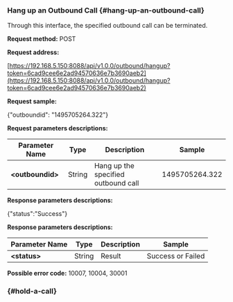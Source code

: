 ### Hang up an Outbound Call {#hang-up-an-outbound-call}

Through this interface, the specified outbound call can be terminated.

**Request method:** POST

**Request address:**

[https://192.168.5.150:8088/api/v1.0.0/outbound/hangup?token=6cad9cee6e2ad94570636e7b3690aeb2](https://192.168.5.150:8088/api/v1.0.0/outbound/hangup?token=6cad9cee6e2ad94570636e7b3690aeb2)

**Request sample:**

{"outboundid": "1495705264.322"}

**Request parameters descriptions:**

| **Parameter Name** | **Type** | **Description** | **Sample** |
| --- | --- | --- | --- |
| **&lt;outboundid&gt;** | String | Hang up the specified outbound call | 1495705264.322 |

**Response parameters descriptions:**

{"status":"Success"}

**Response parameters descriptions:**

| **Parameter Name** | **Type** | **Description** | **Sample** |
| --- | --- | --- | --- |
| **&lt;status&gt;** | String | Result | Success or Failed |

**Possible error code:** 10007, 10004, 30001

###  {#hold-a-call}



